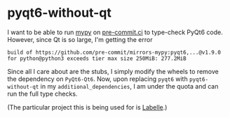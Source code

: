 # pyqt6-without-qt

I want to be able to run [mypy](https://mypy-lang.org/) on [pre-commit.ci](https://pre-commit.ci/) to type-check PyQt6 code. However, since Qt is so large, I'm getting the error

```shell
build of https://github.com/pre-commit/mirrors-mypy:pyqt6,...@v1.9.0
for python@python3 exceeds tier max size 250MiB: 277.2MiB
```

Since all I care about are the stubs, I simply modify the wheels to remove the dependency on `PyQt6-Qt6`. Now, upon replacing `pyqt6` with `pyqt6-without-qt` in my `additional_dependencies`, I am under the quota and can run the full type checks.

(The particular project this is being used for is [Labelle](https://github.com/labelle-org/labelle).)
